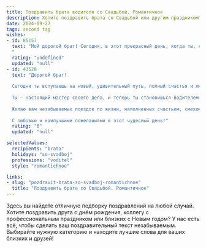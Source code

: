 ```yaml
---
title: Поздравить брата водителя со Свадьбой. Романтичное
description: Хотите поздравить брата со Свадьбой или другим праздником? Наш ИИ создаст незабываемое поздравление, а вы обязательно выделитесь среди других.  
date: 2024-09-27
tags: second tag
wishes:
- id: 85157
  text: "Мой дорогой брат! Сегодня, в этот прекрасный день, когда ты, наш любимый водитель, отправляешься в самое захватывающее путешествие — путешествие в мир семейного счастья, я хочу пожелать вам с (Имя невесты)  бесконечной любви, нежных чувств и лёгкой дороги по жизни. Пусть ваш путь будет полон радости, взаимопонимания и ярких моментов, как самые красивые пейзажи за окном автомобиля.  Будьте счастливы, мои дорогие!
  "
  rating: "undefined"
  updated: "null"
- id: 43528
  text: "Дорогой брат!
  
  Сегодня ты вступаешь на новый, удивительный путь, полный счастья и любви. Ваша свадьба — это как начало путешествия, где каждое мгновение будет нести радость и свет.
  
  Ты — настоящий мастер своего дела, и теперь ты становишься водителем в жизни своей прекрасной жены. Ведите ваш совместный «автомобиль» по дорогам со взаимопониманием, доверием и уважением. Пусть каждый новый день будет заполняться яркими моментами, как красивые пейзажи за окном.
  
  Желаю вам незабываемых поездок по жизни, наполненных счастьем, смехом и нежностью. Пусть ваш путь будет ровным и без пробок, а на каждой остановке ждут только приятные сюрпризы и яркие эмоции.
  
  С любовью и наилучшими пожеланиями в этот чудесный день!"
  rating: "0"
  updated: "null"

selectedValues:
  recipients: "brata"
  holidays: "so-svadboj"
  professions: "voditel"
  style: "romantichnoe"

links:
- slug: "pozdravit-brata-so-svadboj-romantichnoe"
  title: "Поздравить брата со Свадьбой. Романтичное"
---
```


Здесь вы найдете отличную подборку поздравлений на любой случай. 
Хотите поздравить друга с днём рождения, коллегу с профессиональным праздником или близких с Новым годом? У нас есть всё, чтобы сделать ваш поздравительный текст незабываемым. Выбирайте нужную категорию и находите лучшие слова для ваших близких и друзей!
